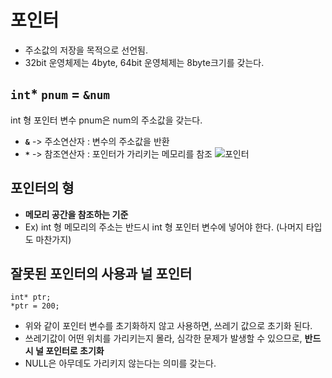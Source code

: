 # 포인터
- 주소값의 저장을 목적으로 선언됨.
- 32bit 운영체제는 4byte, 64bit 운영체제는 8byte크기를 갖는다.
## **`int`*** **`pnum`** = **`&num`**
int 형 포인터 변수 pnum은 num의 주소값을 갖는다.
- **`&`** -> 주소연산자 : 변수의 주소값을 반환
- **`*`** -> 참조연산자 : 포인터가 가리키는 메모리를 참조
![포인터](https://t1.daumcdn.net/cfile/tistory/2532F94456545AD311)
## 포인터의 형
- **메모리 공간을 참조하는 기준**
- Ex) int 형 메모리의 주소는 반드시 int 형 포인터 변수에 넣어야 한다. (나머지 타입도 마찬가지)

## 잘못된 포인터의 사용과 널 포인터
```
int* ptr;
*ptr = 200;
```
- 위와 같이 포인터 변수를 초기화하지 않고 사용하면, 쓰레기 값으로 초기화 된다.
- 쓰레기값이 어떤 위치를 가리키는지 몰라, 심각한 문제가 발생할 수 있으므로, **반드시 널 포인터로 초기화**
- NULL은 아무데도 가리키지 않는다는 의미를 갖는다.
